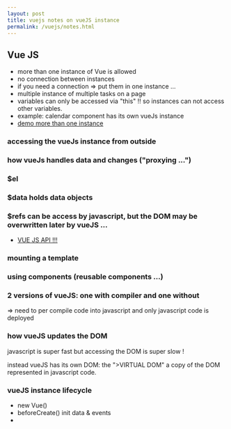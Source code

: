 ```yaml
---
layout: post
title: vuejs notes on vueJS instance
permalink: /vuejs/notes.html
---
```


## Vue JS

* more than one instance of Vue is allowed
* no connection between instances
* if you need a connection => put them in one instance ...
* multiple instance of multiple tasks on a page
* variables can only be accessed via "this" !! so instances can not access other variables.
* example: calendar component has its own vueJs instance
* [demo more than one instance](https://jsfiddle.net/serajo/fknh9zpe/)

### accessing the vueJs instance from outside

### how vueJs handles data and changes ("proxying ...")

### $el
### $data holds data objects
### $refs can be access by javascript, but the DOM may be overwritten later by vueJS ...

* [VUE JS API !!!](http://vuejs.org/api)

### mounting a template

### using components  (reusable components ...)

### 2 versions of vueJS: one with compiler and one without
=> need to per compile code into javascript and only javascript code is deployed

### how vueJS updates the DOM
javascript is super fast but accessing the DOM is super slow !

instead vueJS has its own DOM: the ">VIRTUAL DOM"
a copy of the DOM represented in javascript code.

### vueJS instance lifecycle
* new Vue()
* beforeCreate()  init data & events
*
